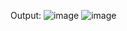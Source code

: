 Output:
![image](https://user-images.githubusercontent.com/103600161/190001617-9d4977e0-e890-42f6-84cb-899cae23d268.png)
![image](https://user-images.githubusercontent.com/103600161/190001661-30dc6196-c03c-4252-b87f-d81648404eb8.png)
